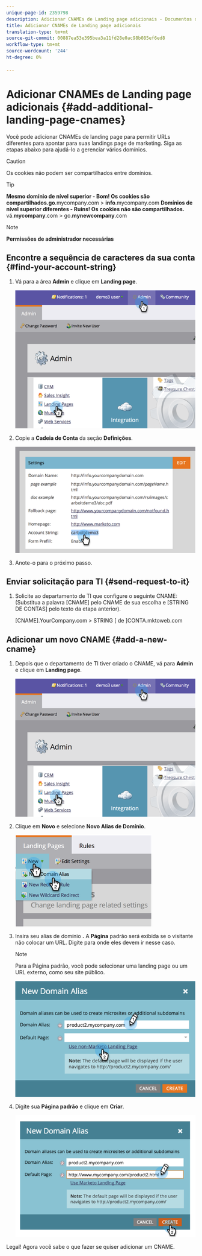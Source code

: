 ```yaml
---
unique-page-id: 2359798
description: Adicionar CNAMEs de Landing page adicionais - Documentos de marketing - Documentação do produto
title: Adicionar CNAMEs de Landing page adicionais
translation-type: tm+mt
source-git-commit: 00887ea53e395bea3a11fd28e0ac98b085ef6ed8
workflow-type: tm+mt
source-wordcount: '244'
ht-degree: 0%

---
```



# Adicionar CNAMEs de Landing page adicionais {#add-additional-landing-page-cnames}

Você pode adicionar CNAMEs de landing page para permitir URLs diferentes para apontar para suas landings page de marketing. Siga as etapas abaixo para ajudá-lo a gerenciar vários domínios.

>[!CAUTION]
>
>Os cookies não podem ser compartilhados entre domínios.

>[!TIP]
>
>**Mesmo domínio de nível superior - Bom! Os cookies são compartilhados.go**.mycompany.com > **info**.mycompany.com **Domínios de nível superior diferentes - Ruins! Os cookies não são compartilhados.**
>vá.**mycompany**.com > go.**mynewcompany**.com

>[!NOTE]
>
>**Permissões de administrador necessárias**

## Encontre a sequência de caracteres da sua conta {#find-your-account-string}

1. Vá para a área **Admin** e clique em **Landing page**.

   ![](assets/image2014-9-16-15-3a19-3a54.png)

1. Copie a **Cadeia de Conta** da seção **Definições**.

   ![](assets/image2014-9-16-15-3a20-3a2.png)

1. Anote-o para o próximo passo.

## Enviar solicitação para TI {#send-request-to-it}

1. Solicite ao departamento de TI que configure o seguinte CNAME: (Substitua a palavra [CNAME] pelo CNAME de sua escolha e [STRING DE CONTAS] pelo texto da etapa anterior).

   [CNAME].YourCompany.com > STRING [ de ]CONTA.mktoweb.com

## Adicionar um novo CNAME {#add-a-new-cname}

1. Depois que o departamento de TI tiver criado o CNAME, vá para **Admin** e clique em **Landing page**.

   ![](assets/image2014-9-16-15-3a20-3a20.png)

1. Clique em **Novo** e selecione **Novo Alias de Domínio**.

   ![](assets/image2014-9-16-15-3a20-3a28.png)

1. Insira seu alias de domínio **.** A  **Página** padrão será exibida se o visitante não colocar um URL. Digite para onde eles devem ir nesse caso.

   >[!NOTE]
   >
   >Para a Página padrão, você pode selecionar uma landing page ou um URL externo, como seu site público.

   ![](assets/image2014-9-16-15-3a20-3a36.png)

1. Digite sua **Página padrão** e clique em **Criar**.

   ![](assets/image2014-9-16-15-3a20-3a43.png)

Legal! Agora você sabe o que fazer se quiser adicionar um CNAME.
